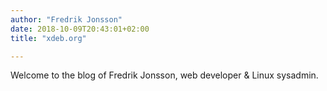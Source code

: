 ```yaml
---
author: "Fredrik Jonsson"
date: 2018-10-09T20:43:01+02:00
title: "xdeb.org"

---
```


Welcome to the blog of Fredrik Jonsson, web developer & Linux sysadmin.